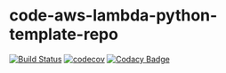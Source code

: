 # code-aws-lambda-python-template-repo

[![Build Status](https://app.travis-ci.com/dev-11/thursday-classics-backend.svg?branch=master)](https://app.travis-ci.com/dev-11/thursday-classics-backend)
[![codecov](https://codecov.io/gh/dev-11/thursday-classics-backend/branch/master/graph/badge.svg?token=gjAXN8eqwC)](https://codecov.io/gh/dev-11/thursday-classics-backend)
[![Codacy Badge](https://app.codacy.com/project/badge/Grade/54c25007b9524d89afef700f39d31465)](https://www.codacy.com/gh/dev-11/thursday-classics-backend/dashboard?utm_source=github.com&amp;utm_medium=referral&amp;utm_content=dev-11/thursday-classics-backend&amp;utm_campaign=Badge_Grade)
